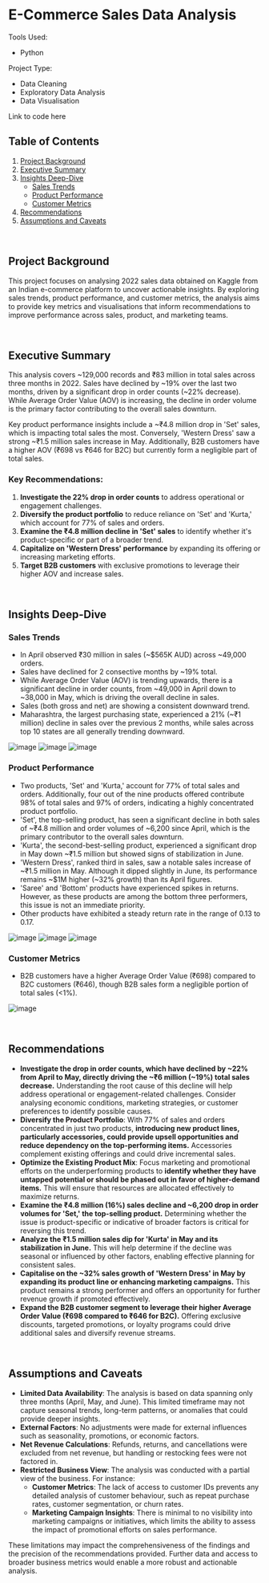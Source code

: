# **E-Commerce Sales Data Analysis**

Tools Used: 
* Python

Project Type:
* Data Cleaning
* Exploratory Data Analysis
* Data Visualisation

Link to code here

## **Table of Contents**
1. [Project Background](#project-background)  
2. [Executive Summary](#executive-summary)  
3. [Insights Deep-Dive](#insights-deep-dive)  
   - [Sales Trends](#sales-trends)  
   - [Product Performance](#product-performance)  
   - [Customer Metrics](#customer-metrics)  
4. [Recommendations](#recommendations)  
5. [Assumptions and Caveats](#assumptions-and-caveats)  

<br>

## **Project Background**
This project focuses on analysing 2022 sales data obtained on Kaggle from an Indian e-commerce platform to uncover actionable insights. By exploring sales trends, product performance, and customer metrics, the analysis aims to provide key metrics and visualisations that inform recommendations to improve performance across sales, product, and marketing teams.

<br>

## **Executive Summary**
This analysis covers ~129,000 records and ₹83 million in total sales across three months in 2022. Sales have declined by ~19% over the last two months, driven by a significant drop in order counts (~22% decrease). While Average Order Value (AOV) is increasing, the decline in order volume is the primary factor contributing to the overall sales downturn.

Key product performance insights include a ~₹4.8 million drop in 'Set' sales, which is impacting total sales the most. Conversely, 'Western Dress' saw a strong ~₹1.5 million sales increase in May. Additionally, B2B customers have a higher AOV (₹698 vs ₹646 for B2C) but currently form a negligible part of total sales.

### Key Recommendations:
1. **Investigate the 22% drop in order counts** to address operational or engagement challenges.
2. **Diversify the product portfolio** to reduce reliance on 'Set' and 'Kurta,' which account for 77% of sales and orders.
3. **Examine the ₹4.8 million decline in 'Set' sales** to identify whether it's product-specific or part of a broader trend.
4. **Capitalize on 'Western Dress' performance** by expanding its offering or increasing marketing efforts.
5. **Target B2B customers** with exclusive promotions to leverage their higher AOV and increase sales.

<br>

## **Insights Deep-Dive**

### **Sales Trends**
- In April observed ₹30 million in sales (~$565K AUD) across ~49,000 orders.
- Sales have declined for 2 consective months by ~19% total.
- While Average Order Value (AOV) is trending upwards, there is a significant decline in order counts, from ~49,000 in April down to ~38,000 in May, which is driving the overall decline in sales.
- Sales (both gross and net) are showing a consistent downward trend.
- Maharashtra, the largest purchasing state, experienced a 21% (~₹1 million) decline in sales over the previous 2 months, while sales across top 10 states are all generally trending downward.

![image](https://github.com/user-attachments/assets/e94d0a88-aaa3-45ca-ac7f-881fc03653e1)
![image](https://github.com/user-attachments/assets/008f295e-5c52-4ab5-969e-a73785f3d843)
![image](https://github.com/user-attachments/assets/d2f3efee-d241-4a36-8031-f7cd02a4d122)


### **Product Performance**
- Two products, 'Set' and 'Kurta,' account for 77% of total sales and orders. Additionally, four out of the nine products offered contribute 98% of total sales and 97% of orders, indicating a highly concentrated product portfolio.
- 'Set', the top-selling product, has seen a significant decline in both sales of ~₹4.8 million and order volumes of ~6,200 since April, which is the primary contributor to the overall sales downturn.
- 'Kurta', the second-best-selling product, experienced a significant drop in May down ~₹1.5 million but showed signs of stabilization in June.
- 'Western Dress', ranked third in sales, saw a notable sales increase of ~₹1.5 million in May. Although it dipped slightly in June, its performance remains ~$1M higher (~32% growth) than its April figures.
- 'Saree' and 'Bottom' products have experienced spikes in returns. However, as these products are among the bottom three performers, this issue is not an immediate priority.
- Other products have exhibited a steady return rate in the range of 0.13 to 0.17.

![image](https://github.com/user-attachments/assets/eeef8bb7-bd1a-4c90-ba46-cc46222bf463)
![image](https://github.com/user-attachments/assets/2c47425a-b29f-46d2-9341-f2ae665620f1)
![image](https://github.com/user-attachments/assets/28539219-ef77-46d3-8279-8cdbb3805a38)

### **Customer Metrics**
- B2B customers have a higher Average Order Value (₹698) compared to B2C customers (₹646), though B2B sales form a negligible portion of total sales (<1%). 

![image](https://github.com/user-attachments/assets/ec5b802d-6fc7-4157-9e02-0c746b2e5198)

<br>

## **Recommendations**
- **Investigate the drop in order counts, which have declined by ~22% from April to May, directly driving the ~₹6 million (~19%) total sales decrease.** Understanding the root cause of this decline will help address operational or engagement-related challenges. Consider analysing economic conditions, marketing strategies, or customer preferences to identify possible causes.
- **Diversify the Product Portfolio**: With 77% of sales and orders concentrated in just two products, **introducing new product lines, particularly accessories, could provide upsell opportunities and reduce dependency on the top-performing items.** Accessories complement existing offerings and could drive incremental sales.
- **Optimize the Existing Product Mix**: Focus marketing and promotional efforts on the underperforming products to **identify whether they have untapped potential or should be phased out in favor of higher-demand items.** This will ensure that resources are allocated effectively to maximize returns.
- **Examine the ₹4.8 million (16%) sales decline and ~6,200 drop in order volumes for 'Set,' the top-selling product.** Determining whether the issue is product-specific or indicative of broader factors is critical for reversing this trend.
- **Analyze the ₹1.5 million sales dip for 'Kurta' in May and its stabilization in June.** This will help determine if the decline was seasonal or influenced by other factors, enabling effective planning for consistent sales.
- **Capitalise on the ~32% sales growth of 'Western Dress' in May by expanding its product line or enhancing marketing campaigns.** This product remains a strong performer and offers an opportunity for further revenue growth if promoted effectively.
- **Expand the B2B customer segment to leverage their higher Average Order Value (₹698 compared to ₹646 for B2C).** Offering exclusive discounts, targeted promotions, or loyalty programs could drive additional sales and diversify revenue streams. 

<br>

## **Assumptions and Caveats**
- **Limited Data Availability**: The analysis is based on data spanning only three months (April, May, and June). This limited timeframe may not capture seasonal trends, long-term patterns, or anomalies that could provide deeper insights.
- **External Factors**: No adjustments were made for external influences such as seasonality, promotions, or economic factors.  
- **Net Revenue Calculations**: Refunds, returns, and cancellations were excluded from net revenue, but handling or restocking fees were not factored in.
- **Restricted Business View**: The analysis was conducted with a partial view of the business. For instance:
  - **Customer Metrics**: The lack of access to customer IDs prevents any detailed analysis of customer behaviour, such as repeat purchase rates, customer segmentation, or churn rates.
  - **Marketing Campaign Insights**: There is minimal to no visibility into marketing campaigns or initiatives, which limits the ability to assess the impact of promotional efforts on sales performance.

These limitations may impact the comprehensiveness of the findings and the precision of the recommendations provided. Further data and access to broader business metrics would enable a more robust and actionable analysis.
 



